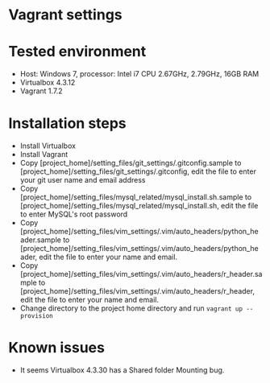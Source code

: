 Vagrant settings
================
# Tested environment

- Host: Windows 7, processor: Intel i7 CPU 2.67GHz, 2.79GHz, 16GB RAM
- Virtualbox 4.3.12
- Vagrant 1.7.2

# Installation steps

- Install Virtualbox
- Install Vagrant
- Copy [project_home]/setting_files/git_settings/.gitconfig.sample to 
  [project_home]/setting_files/git_settings/.gitconfig, edit the file to enter 
  your git user name and email address
- Copy [project_home]/setting_files/mysql_related/mysql_install.sh.sample to
  [project_home]/setting_files/mysql_related/mysql_install.sh, edit the file
  to enter MySQL's root password
- Copy [project_home]/setting_files/vim_settings/.vim/auto_headers/python_header.sample
  to [project_home]/setting_files/vim_settings/.vim/auto_headers/python_header,
  edit the file to enter your name and email.
- Copy [project_home]/setting_files/vim_settings/.vim/auto_headers/r_header.sample
  to [project_home]/setting_files/vim_settings/.vim/auto_headers/r_header,
  edit the file to enter your name and email.
- Change directory to the project home directory and run `vagrant up --provision`

# Known issues
- It seems Virtualbox 4.3.30 has a Shared folder Mounting bug.
